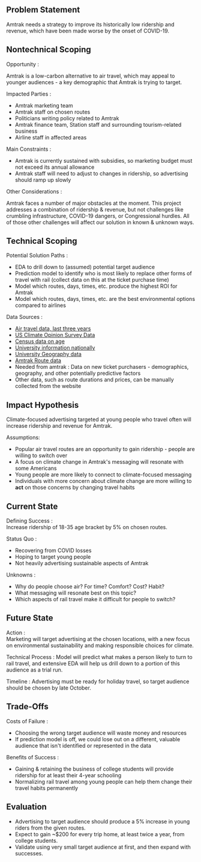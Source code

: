 ## Problem Statement
Amtrak needs a strategy to improve its historically low ridership and revenue, which have been made worse by the onset of COVID-19.


## Nontechnical Scoping

Opportunity :  
   
Amtrak is a low-carbon alternative to air travel, which may appeal to younger audiences - a key demographic that Amtrak is trying to target.   

Impacted Parties :   
* Amtrak marketing team 
* Amtrak staff on chosen routes 
* Politicians writing policy related to Amtrak
* Amtrak finance team, Station staff and surrounding tourism-related business
* Airline staff in affected areas  

Main Constraints :   
* Amtrak is currently sustained with subsidies, so marketing budget must not exceed its annual allowance
* Amtrak staff will need to adjust to changes in ridership, so advertising should ramp up slowly

Other Considerations :  
  
Amtrak faces a number of major obstacles at the moment. This project addresses a combination of ridership & revenue, but not challenges like crumbling infrastructure, COVID-19 dangers, or Congressional hurdles. All of those other challenges will affect our solution in known & unknown ways. 

## Technical Scoping

Potential Solution Paths :  
* EDA to drill down to (assumed) potential target audience
* Prediction model to identify who is most likely to replace other forms of travel with rail (collect data on this at the ticket purchase time)
* Model which routes, days, times, etc. produce the highest ROI for Amtrak 
* Model which routes, days, times, etc. are the best environmental options compared to airlines

Data Sources :  
* [Air travel data, last three years](https://www.transtats.bts.gov/DL_SelectFields.asp?gnoyr_VQ=FHK&QO_fu146_anzr=b4vtv0%20n0q%20Qr56v0n6v10%20f748rB)
* [US Climate Opinion Survey Data](https://climatecommunication.yale.edu/visualizations-data/ycom-us/ )
* [Census data on age](https://data.census.gov/cedsci/table?q=United%20States&t=Age%20and%20Sex&g=0100000US%243100000&tid=ACSST1Y2019.S0101&hidePreview=true)
* [University information nationally](https://educationdata.urban.org/data-explorer/colleges/)
* [University Geography data](https://nces.ed.gov/programs/edge/Geographic/SchoolLocations#)
* [Amtrak Route data](https://data-usdot.opendata.arcgis.com/datasets/amtrak-routes/explore?location=33.813562%2C-96.584950%2C4.00&showTable=true)
* Needed from amtrak : Data on new ticket purchasers - demographics, geography, and other potentially predictive factors
* Other data, such as route durations and prices, can be manually collected from the website

## Impact Hypothesis  
  
Climate-focused advertising targeted at young people who travel often will increase ridership and revenue for Amtrak. 

Assumptions:  
* Popular air travel routes are an opportunity to gain ridership - people are willing to switch over
* A focus on climate change in Amtrak's messaging will resonate with some Americans
* Young people are more likely to connect to climate-focused messaging
* Individuals with more concern about climate change are more willing to **act** on those concerns by changing travel habits

## Current State
  
Defining Success :  
Increase ridership of 18-35 age bracket by 5% on chosen routes.   

Status Quo :   
* Recovering from COVID losses
* Hoping to target young people
* Not heavily advertising sustainable aspects of Amtrak  
  
Unknowns :  
* Why do people choose air? For time? Comfort? Cost? Habit?
* What messaging will resonate best on this topic?
* Which aspects of rail travel make it difficult for people to switch?

## Future State

Action :  
Marketing will target advertising at the chosen locations, with a new focus on environmental sustainability and making responsible choices for climate. 

Technical Process : 
Model will predict what makes a person likely to turn to rail travel, and extensive EDA will help us drill down to a portion of this audience as a trial run. 

Timeline :
Advertising must be ready for holiday travel, so target audience should be chosen by late October. 

## Trade-Offs  
  
Costs of Failure : 
* Choosing the wrong target audience will waste money and resources
* If prediction model is off, we could lose out on a different, valuable audience that isn't identified or represented in the data
  
Benefits of Success : 
* Gaining & retaining the business of college students will provide ridership for at least their 4-year schooling
* Normalizing rail travel among young people can help them change their travel habits permanently

## Evaluation
* Advertising to target audience should produce a 5% increase in young riders from the given routes.
* Expect to gain ~$200 for every trip home, at least twice a year, from college students. 
* Validate using very small target audience at first, and then expand with successes. 
